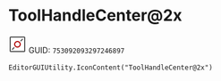 # ToolHandleCenter@2x
![](/img/ToolHandleCenter@2x.png)
GUID: `753092093297246897`
```
EditorGUIUtility.IconContent("ToolHandleCenter@2x")
```
